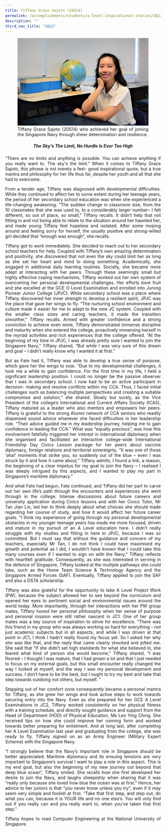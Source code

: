 ```yaml
---
title: Tiffany Grace Sajoto (20S14)
permalink: /accomplishments/students/a-level-inspirational-stories/2022/tiffany/
description: ""
third_nav_title: "2022"
---
```

<div align=justify>
<figure>
<img src="/images/Tiffany.jpg">
<figcaption>Tiffany Grace Sajoto (20S14) who achieved her goal of joining the Singapore Navy through sheer determination and resilience.</figcaption></figure>

<center><h5>The Sky’s The Limit, No Hurdle Is Ever Too High</h5></center>

<p>
“There are no limits and anything is possible. You can achieve anything if you really want to. The sky's the limit.” When it comes to Tiffany Grace Sajoto, this phrase is not merely a feel- good inspirational quote, but a true mantra and philosophy for her life thus far, despite her youth and all that she had to overcome.</p>

<p>
From a tender age, Tiffany was diagnosed with developmental difficulties. While they continued to affect her to some extent during her teenage years, the period of her secondary school education was when she experienced a life-changing awakening. “The sudden change in classroom size, from the 10 classmates that she was used to, to a considerably larger number– I felt different, so out of place, so small,” Tiffany recalls. It didn’t help that not fitting in and not being able to relate to the situation around her haunted her, and made young Tiffany feel hopeless and isolated. After some moping around and feeling sorry for herself, the usually positive and strong-willed girl decided that “enough was enough”, she recalls.</p>

<p>
Tiffany got to work immediately. She decided to reach out to her secondary school teachers for help. Coupled with Tiffany’s own amazing determination and positivity, she discovered that not even the sky could limit her as long as she set her heart and mind to doing something. Academically, she engaged in additional daily learning routines. Socially, she became more adept at interacting with her peers. Through these seemingly small but highly effective coping mechanisms, Tiffany worked out her own system of overcoming her personal developmental challenges. Her efforts bore fruit and she excelled at the GCE O Level Examination and enrolled into Jurong Pioneer Junior College (JPJC). While secondary school was a place where Tiffany discovered her inner strength to develop a resilient spirit, JPJC was the place that gave her wings to fly. “The nurturing school environment and culture made it easier for me to adapt to the new JC system. Coupled with the smaller class sizes and caring teachers, it made the transition smoother,” Tiffany recalls. Armed with greater confidence and a strong conviction to achieve even more, Tiffany demonstrated immense discipline and maturity when she entered the college, proactively immersing herself in the myriad activities and rich experiences that the college offered. “At the beginning of my time in JPJC, I was already pretty sure I wanted to join the Singapore Navy,” Tiffany shared, “But while I was very sure of this dream and goal – I didn’t really know why I wanted it at first.”</p>

<p>
But as Fate had it, Tiffany was able to develop a true sense of purpose, which gave her the wings to soar. “Due to my developmental challenges, it took me a while to gain confidence. For the first time in my life, I held a significant leadership position. I could no longer be the passive observer that I was in secondary school. I now had to be an active participant in decision- making and resolve conflicts within my CCA. Thus, I faced initial challenges such as balancing multiple perspectives and creating a suitable compromise and solution,” she shared. Slowly but surely, as the Vice President of the college’s International and Current Affairs Society (ICAS), Tiffany matured as a leader who also mentors and empowers her peers. Tiffany is grateful to the strong Alumni network of CCA seniors who readily dispensed sound advice whenever she faced difficulties in her leadership role. “Their advice guided me in my leadership journey, helping me to gain confidence in leading the CCA.” What was “equally precious”, was how this involvement fatefully triggered her interest in international diplomacy when she organised and facilitated an interactive college-wide International Friendship Day Civics Lesson package for her peers about vaccine diplomacy, foreign relations and territorial sovereignty. “It was one of those ‘aha!’ moments that strike you, so suddenly out of the blue – even I was struck by it and how it came about,” Tiffany admits, I found a link, a reason, the beginning of a clear impetus for my goal to join the Navy – I realised I was deeply intrigued by this aspects, and I wanted to play my part in Singapore’s maritime diplomacy.”</p>

<p>
And what Fate had begun, Fate continued, and Tiffany did her part to carve out her own life’s path through the encounters and experiences she went through in the college. Intense discussions about future careers and university application during Civics lessons and with her Civics Tutor, Mr Tan Jian Lin, led her to think deeply about what choices she should made regarding her course of study, and how it would affect her future career goals. “I think my experience of going through my personal developmental obstacles in my younger teenage years has made me more focused, driven and mature in my pursuit of an A Level education here. I didn’t really struggle with my studies and fitting in here in JPJC, because I was so committed. But I must say that without the guidance and concern of my teachers, especially Mr Tan, I do not think I could have maximised my growth and potential as I did, I wouldn’t have known that I could take this many courses even if I wanted to sign on with the Navy,” Tiffany reflects with heartfelt gratitude. Consequently, as she was interested in serving in the defence of Singapore, Tiffany looked at the multiple pathways she could take, such as the Home Team Science & Technology Agency and the Singapore Armed Forces (SAF). Eventually, Tiffany applied to join the SAF and also a DSTA scholarship.</p>

<p>
Tiffany was also grateful for the opportunity to take A Level Project Work (PW), because the subject allowed her to see beyond the curriculum and opened her eyes to pertinent social and environmental issues around the world today. More importantly, through her interactions with her PW group mates, Tiffany honed her personal philosophy when her sense of purpose and personal mission were still rather nascent in JC1. One of her group mates was a key source of inspiration to strive for excellence. “There was this friend in my group who was always working so hard for everything - not just academic subjects but in all aspects, and while I was driven at that point in JC1, I think I hadn’t really found my focus yet. So I asked her why she was like that, and the reply that came clearly shocked and jolted me. She said that “if she didn’t set high standards for what she believed in, she feared what kind of person she would become,” Tiffany shared, “I was floored – I thought I was mature, that I had grown a lot and that I just needed to focus on my external goals, but this small encounter really changed the way I looked at myself, and the way I saw my personal development and success. I don’t have to be the best, but I ought to try my best and take that step towards outdoing not others, but myself. ”</p>

<p>
Stepping out of her comfort zone consequently became a personal mantra for Tiffany, as she grew her wings and took active steps to work towards securing entry into the Navy. Even as she prepared for her GCE A Level Examinations in JC2, Tiffany worked consistently on her physical fitness with a training schedule, and directly sought guidance and support from the Head of Department (HOD) of Physical Education, Ms Leo Ying Ching. She received tips on how she could improve her running form and worked towards better preparing for enlistment. And at long last, after completing her A Level Examination last year and graduating from the college, she was ready to fly. Tiffany signed on as an Army Engineer (Military Expert Scheme) with the Singapore Navy.</p>

<p>
“I strongly believe that the Navy’s important role in Singapore should be better appreciated. Maritime diplomacy and its ensuing tensions are very important to Singapore’s survival I want to play a role in this aspect. This is my end goal, but also the beginning of my new journey out beyond that deep blue ocean”, Tiffany smiled. She recalls how she first developed her desire to join the Navy, and laughs sheepishly when sharing that it was “really only because she loved how blue the ocean was at first.” Hence, her advice to her juniors is that “you never know unless you try”, even if it may seem very simple and foolish at first. “Take that first step, and step out, do what you can, because it is YOUR life and no one else’s. You will only find out if you really can and you really want to, when you’ve taken that first step.”</p>

<p>
Tiffany hopes to read Computer Engineering at the National University of Singapore.</p>